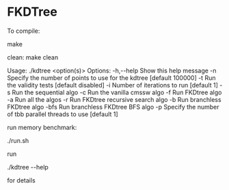 # FKDTree

To compile:

make

clean:
make clean

Usage: ./kdtree <option(s)> Options:
	-h,--help		Show this help message
	-n <number of points>	Specify the number of points to use for the kdtree [default 100000]
	-t 	Run the validity tests [default disabled]
	-i 	Number of iterations to run [default 1]
	-s 	Run the sequential algo
	-c 	Run the vanilla cmssw algo
	-f 	Run FKDtree algo
	-a 	Run all the algos
	-r 	Run FKDtree recursive search algo
	-b 	Run branchless FKDtree algo
	-bfs 	Run branchless FKDtree BFS algo
	-p <number of threads>	Specify the number of tbb parallel threads to use [default 1]


run memory benchmark:

./run.sh

run 

./kdtree --help

for details
